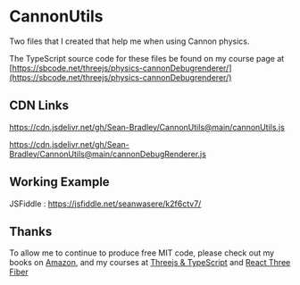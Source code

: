 # CannonUtils

Two files that I created that help me when using Cannon physics.

The TypeScript source code for these files be found on my course page at [https://sbcode.net/threejs/physics-cannonDebugrenderer/](https://sbcode.net/threejs/physics-cannonDebugrenderer/)

## CDN Links

https://cdn.jsdelivr.net/gh/Sean-Bradley/CannonUtils@main/cannonUtils.js

https://cdn.jsdelivr.net/gh/Sean-Bradley/CannonUtils@main/cannonDebugRenderer.js
      
## Working Example

JSFiddle : https://jsfiddle.net/seanwasere/k2f6ctv7/

## Thanks

To allow me to continue to produce free MIT code, please check out my books on [Amazon](https://www.amazon.com/kindle-dbs/entity/author/B091CV4KY5), and my courses at [Threejs & TypeScript](https://sbcode.net/threejs) and [React Three Fiber](https://sbcode.net/react-three-fiber/)
